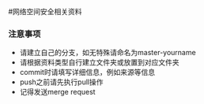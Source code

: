 #网络空间安全相关资料 

### 注意事项
+ 请建立自己的分支，如无特殊请命名为master-yourname
+ 请根据资料类型自行建立文件夹或放置到对应文件夹
+ commit时请填写详细信息，例如来源等信息
+ push之前请先执行pull操作
+ 记得发送merge request

